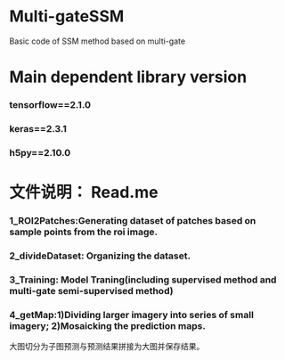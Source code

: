 # Multi-gateSSM
Basic code of SSM method based on multi-gate

Main dependent library version
====
###     tensorflow==2.1.0
###     keras==2.3.1
###     h5py==2.10.0

文件说明：
Read.me
====
###     1_ROI2Patches:Generating dataset of patches based on sample points from the roi image.
###     2_divideDataset: Organizing the dataset.
###     3_Training: Model Traning(including supervised method and multi-gate semi-supervised method)
###     4_getMap:1)Dividing larger imagery into series of small imagery; 2)Mosaicking the prediction maps.
大图切分为子图预测与预测结果拼接为大图并保存结果。
